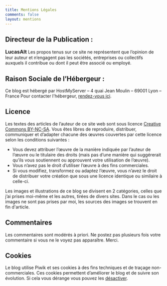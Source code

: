 ```yaml
---
title: Mentions Légales
comments: false
layout: mentions
---
```


<h2><span class="fa fa-pencil" style="color: #4183D7"></span>  Directeur de la Publication :</h2>

<strong style="font-size: 16px">LucasAlt</strong>
Les propos tenus sur ce site ne représentent que l’opinion de leur auteur et n’engagent pas les sociétés, entreprises ou collectifs auxquels il contribue ou dont il peut être associé ou employé.

<h2><span class="fa fa-server"></span>  Raison Sociale de l’Hébergeur :</h2>

Ce blog est hébergé par HostMyServer –  4 quai Jean Moulin – 69001 Lyon – France
Pour contacter l'hébergeur, <a href="https://www.hostmyservers.fr?p=inscription&u=594ab583a6145">rendez-vous ici</a>.

<h2><span class="fa fa-creative-commons"></span> Licence</h2>

Les textes des articles de l’auteur de ce site web  sont sous licence <a href="http://creativecommons.org/licenses/by-nc-sa/4.0/">Creative Commons BY-NC-SA</a>. Vous êtes libres de reproduire, distribuer, communiquer et d’adapter chacune des œuvres couvertes par cette licence selon les conditions suivantes :

* Vous devez attribuer l’œuvre de la manière indiquée par l’auteur de l’œuvre ou le titulaire des droits (mais pas d’une manière qui suggérerait qu’ils vous soutiennent ou approuvent votre utilisation de l’œuvre).
* Vous n’avez pas le droit d’utiliser l’œuvre à des fins commerciales.
* Si vous modifiez, transformez ou adaptez l’œuvre, vous n’avez le droit de distribuer votre création que sous une licence identique ou similaire à celle-ci.

Les images et illustrations de ce blog se divisent en 2 catégories, celles que j’ai prises moi-même et les autres, tirées de divers sites.
Dans le cas ou les images ne sont pas prises par moi, les sources des images se trouvent en fin d'article.


<h2><span class="fa fa-comments" style="color: #663399"></span> Commentaires</h2>

Les commentaires sont modérés à priori. Ne postez pas plusieurs fois votre commentaire si vous ne le voyez pas apparaître. Merci.

<h2><span class="fa fa-bar-chart" style="color: #D4291F"></span> Cookies</h2>

Le blog utilise Piwik et ses cookies à des fins techniques et de traçage non-commerciales. Ces cookies permettent d’améliorer le blog et de suivre son évolution. Si cela vous dérange vous pouvez les <a href="https://analytics.lucasalt.fr/index.php?module=CoreAdminHome&action=optOut&language=fr">désactiver</a>.